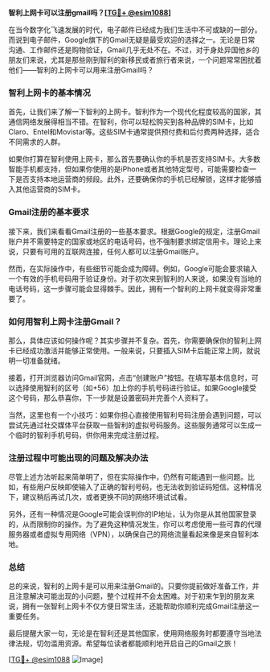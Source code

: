 **智利上网卡可以注册gmail吗？[[TG💪+ @esim1088](https://t.me/s/esim1088)]**

在当今数字化飞速发展的时代，电子邮件已经成为我们生活中不可或缺的一部分。而说到电子邮件，Google旗下的Gmail无疑是最受欢迎的选择之一。无论是日常沟通、工作邮件还是购物验证，Gmail几乎无处不在。不过，对于身处异国他乡的朋友们来说，尤其是那些刚到智利的新移民或者旅行者来说，一个问题常常困扰着他们——智利的上网卡可以用来注册Gmail吗？

### 智利上网卡的基本情况

首先，让我们来了解一下智利的上网卡。智利作为一个现代化程度较高的国家，其通信网络发展得相当不错。在智利，你可以轻松购买到各种品牌的SIM卡，比如Claro、Entel和Movistar等。这些SIM卡通常提供预付费和后付费两种选择，适合不同需求的人群。

如果你打算在智利使用上网卡，那么首先要确认你的手机是否支持SIM卡。大多数智能手机都支持，但如果你使用的是iPhone或者其他特定型号，可能需要检查一下是否支持本地运营商的频段。此外，还要确保你的手机已经解锁，这样才能够插入其他运营商的SIM卡。

### Gmail注册的基本要求

接下来，我们来看看Gmail注册的一些基本要求。根据Google的规定，注册Gmail账户并不需要特定的国家或地区的电话号码，也不强制要求绑定信用卡。理论上来说，只要有可用的互联网连接，任何人都可以注册Gmail账户。

然而，在实际操作中，有些细节可能会成为障碍。例如，Google可能会要求输入一个有效的手机号码用于验证身份。对于初次来到智利的人来说，如果没有当地的电话号码，这一步骤可能会显得棘手。因此，拥有一个智利的上网卡就变得非常重要了。

### 如何用智利上网卡注册Gmail？

那么，具体应该如何操作呢？其实步骤并不复杂。首先，你需要确保你的智利上网卡已经成功激活并能够正常使用。一般来说，只要插入SIM卡后能正常上网，就说明一切准备就绪。

接着，打开浏览器访问Gmail官网，点击“创建账户”按钮。在填写基本信息时，可以选择使用智利的区号（如+56）加上你的手机号码进行验证。如果Google接受这个号码，那么恭喜你，下一步就是设置密码并完善个人资料了。

当然，这里也有一个小技巧：如果你担心直接使用智利号码注册会遇到问题，可以尝试先通过社交媒体平台获取一些智利的虚拟号码服务。这些服务通常可以生成一个临时的智利手机号码，供你用来完成注册过程。

### 注册过程中可能出现的问题及解决办法

尽管上述方法听起来简单明了，但在实际操作中，仍然有可能遇到一些问题。比如，有些用户反映即使输入了正确的智利号码，也无法收到验证码短信。这种情况下，建议稍后再试几次，或者更换不同的网络环境试试看。

另外，还有一种情况是Google可能会误判你的IP地址，认为你是从其他国家登录的，从而限制你的操作。为了避免这种情况发生，你可以考虑使用一些可靠的代理服务器或者虚拟专用网络（VPN），以确保自己的网络流量看起来像是来自智利本地。

### 总结

总的来说，智利的上网卡是可以用来注册Gmail的。只要你提前做好准备工作，并且注意解决可能出现的小问题，整个过程并不会太困难。对于初来乍到的朋友来说，拥有一张智利上网卡不仅方便日常生活，还能帮助你顺利完成Gmail注册这一重要任务。

最后提醒大家一句，无论是在智利还是其他国家，使用网络服务时都要遵守当地法律法规，切勿滥用资源。希望每位读者都能顺利地开启自己的Gmail之旅！

[[TG💪+ @esim1088](https://t.me/s/esim1088) ![Image](https://i.postimg.cc/4NQfJmqS/Snipaste-2025-05-13-00-14-12.png)]